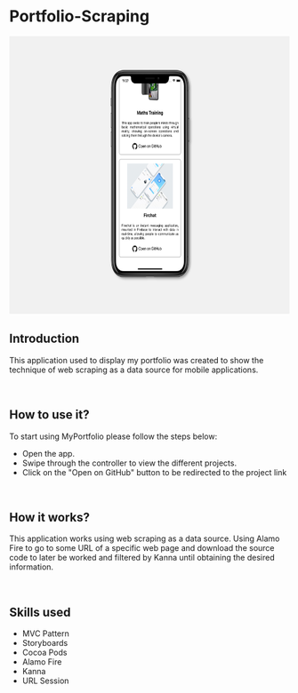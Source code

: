 # Portfolio-Scraping
<p align="center">
  <img src="/images/scrapping.jpg" height="500" width="650"/>
</p>
<h2>Introduction</h2> 
<p>
This application used to display my portfolio was created to show the technique of web scraping as a data source for mobile applications.
</p>
<br/>
<h2>How to use it?</h2> 
<p>To start using MyPortfolio please follow the steps below:</p>
<ul>
  <li>Open the app.</li>
  <li>Swipe through the controller to view the different projects.</li>
  <li>Click on the "Open on GitHub" button to be redirected to the project link</li>
</ul>
<br/>
<h2>How it works?</h2>
<p>This application works using web scraping as a data source.
Using Alamo Fire to go to some URL of a specific web page and download the source code to later be worked and filtered by Kanna until obtaining the desired information.</p>
<br/>
<h2>Skills used</h2> 
<ul>
  <li>MVC Pattern</li>
  <li>Storyboards</li>
  <li>Cocoa Pods</li>
  <li>Alamo Fire</li>
  <li>Kanna</li>
  <li>URL Session</li>
</ul>
